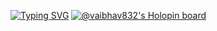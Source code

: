 [![Typing SVG](https://readme-typing-svg.demolab.com?font=Fira+Code&weight=700&size=30&pause=1000&color=AA00F7&background=FFFFFF00&width=435&lines=HELLO+IT'S+VAIBHAV)](https://git.io/typing-svg)
[![@vaibhav832's Holopin board](https://holopin.io/api/user/board?user=vaibhav832)](https://holopin.io/@vaibhav832)


<!---
Vaibhav832/Vaibhav832 is a ✨ special ✨ repository because its `README.md` (this file) appears on your GitHub profile.
You can click the Preview link to take a look at your changes.
--->
